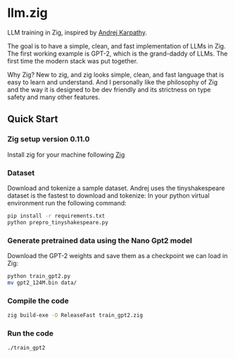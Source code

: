 # llm.zig

LLM training in Zig, inspired by [Andrej Karpathy](https://github.com/karpathy/llm.c).

The goal is to have a simple, clean, and fast implementation of LLMs in Zig. 
The first working example is GPT-2, which is the grand-daddy of LLMs. The first time the modern stack was put together.

Why Zig? New to zig, and zig looks simple, clean, and fast language that is easy to learn and understand. 
And I personally like the philosophy of Zig and the way it is designed to be dev friendly and its strictness on type safety and many other features.

## Quick Start

### Zig setup version 0.11.0

Install zig for your machine following  [Zig](https://ziglang.org/learn/getting-started/)

### Dataset
Download and tokenize a sample dataset. 
Andrej uses the tinyshakespeare dataset is the fastest to download and tokenize:
In your python virtual environment run the following command:
```bash
pip install -r requirements.txt
python prepro_tinyshakespeare.py
```

### Generate pretrained data using the Nano Gpt2 model
Download the GPT-2 weights and save them as a checkpoint we can load in Zig:

```bash
python train_gpt2.py
mv gpt2_124M.bin data/
```

### Compile the code

```bash
zig build-exe -O ReleaseFast train_gpt2.zig 
```

### Run the code

```bash
./train_gpt2
``` 
